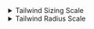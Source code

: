 <details>
<summary>Tailwind Sizing Scale</summary>

| Classe Tailwind | Pixels | rem      |
| --------------- | ------ | -------- |
| `0`             | 0px    | 0rem     |
| `0.5`           | 2px    | 0.125rem |
| `1`             | 4px    | 0.25rem  |
| `1.5`           | 6px    | 0.375rem |
| `2`             | 8px    | 0.5rem   |
| `2.5`           | 10px   | 0.625rem |
| `3`             | 12px   | 0.75rem  |
| `3.5`           | 14px   | 0.875rem |
| `4`             | 16px   | 1rem     |
| `5`             | 20px   | 1.25rem  |
| `6`             | 24px   | 1.5rem   |
| `7`             | 28px   | 1.75rem  |
| `8`             | 32px   | 2rem     |
| `9`             | 36px   | 2.25rem  |
| `10`            | 40px   | 2.5rem   |
| `11`            | 44px   | 2.75rem  |
| `12`            | 48px   | 3rem     |
| `14`            | 56px   | 3.5rem   |
| `16`            | 64px   | 4rem     |
| `20`            | 80px   | 5rem     |
| `24`            | 96px   | 6rem     |
| `28`            | 112px  | 7rem     |
| `32`            | 128px  | 8rem     |
| `36`            | 144px  | 9rem     |
| `40`            | 160px  | 10rem    |
| `44`            | 176px  | 11rem    |
| `48`            | 192px  | 12rem    |
| `52`            | 208px  | 13rem    |
| `56`            | 224px  | 14rem    |
| `60`            | 240px  | 15rem    |
| `64`            | 256px  | 16rem    |
| `72`            | 288px  | 18rem    |
| `80`            | 320px  | 20rem    |
| `96`            | 384px  | 24rem    |

</details>
<details>
<summary>Tailwind Radius Scale</summary>
### 🟣 Tailwind CSS Border Radius Scale

| Classe Tailwind | Description             | Pixels (approx.) | rem      |
| --------------- | ----------------------- | ---------------- | -------- |
| `rounded-none`  | Pas de radius           | 0px              | 0rem     |
| `rounded-sm`    | Petit rayon             | 2px              | 0.125rem |
| `rounded`       | Rayon par défaut        | 4px              | 0.25rem  |
| `rounded-md`    | Rayon moyen             | 6px              | 0.375rem |
| `rounded-lg`    | Grand rayon             | 8px              | 0.5rem   |
| `rounded-xl`    | Très grand rayon        | 12px             | 0.75rem  |
| `rounded-2xl`   | Rayon très large        | 16px             | 1rem     |
| `rounded-3xl`   | Rayon encore plus large | 24px             | 1.5rem   |
| `rounded-full`  | Rayon maximum (cercle)  | 9999px           | -        |

### ➕ Spécifiques par coin

| Classe         | Coin                  |
| -------------- | --------------------- |
| `rounded-tl-*` | coin supérieur gauche |
| `rounded-tr-*` | coin supérieur droit  |
| `rounded-bl-*` | coin inférieur gauche |
| `rounded-br-*` | coin inférieur droit  |
| `rounded-t-*`  | coins supérieurs      |
| `rounded-b-*`  | coins inférieurs      |
| `rounded-l-*`  | coins gauches         |
| `rounded-r-*`  | coins droits          |

</details>
